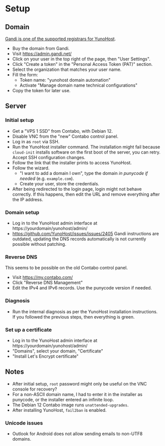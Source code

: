 # Setup

## Domain

[Gandi is one of the supported registrars for YunoHost](https://doc.yunohost.org/en/providers/registrar).

* Buy the domain from Gandi.
* Visit https://admin.gandi.net/
* Click on your user in the top right of the page, then "User Settings".
* Click "Create a token" in the "Personal Access Token (PAT)" section.
* Select the organization that matches your user name.
* Fill the form:
  * Token name: "yunohost domain automation"
  * Activate "Manage domain name technical configurations"
* Copy the token for later use.

## Server

### Initial setup

* Get a "VPS 1 SSD" from Contabo, with Debian 12.
* Disable VNC from the "new" Contabo control panel.
* Log in as `root` via SSH.
* Run the YunoHost installer command.
  The installation might fail because `cloud-init` installs software on the first boot of the server, you can retry.
  Accept SSH configuration changes.
* Follow the link that the installer prints to access YunoHost.
* Follow the wizard.
  * "I want to add a domain I own", type the domain *in punycode if needed* (e.g. `example.com`).
  * Create your user, store the credentials.
* After being redirected to the login page, login might not behave correctly.
  If this happens, then edit the URL and remove everything after the IP address.

### Domain setup

* Log in to the YunoHost admin interface at https://yourdomain/yunohost/admin/
* https://github.com/YunoHost/issues/issues/2405 Gandi instructions are outdated, updating the DNS records automatically is not currently possible without patching.

### Reverse DNS

This seems to be possible on the old Contabo control panel.

* Visit https://my.contabo.com/
* Click "Reverse DNS Management"
* Edit the IPv4 and IPv6 records.
  Use the punycode version if needed.

### Diagnosis

* Run the internal diagnosis as per the YunoHost installation instructions.
  If you followed the previous steps, then everything is green.

### Set up a certificate

* Log in to the YunoHost admin interface at https://yourdomain/yunohost/admin/
* "Domains", select your domain, "Certificate"
* "Install Let's Encrypt certificate"

## Notes

* After initial setup, `root` password might only be useful on the VNC console for recovery?
* For a non-ASCII domain name, I had to enter it in the installer as punycode, or the installer entered an infinite loop.
* The Debian 12 Contabo image runs `unattended-upgrades`.
* After installing YunoHost, `fail2ban` is enabled.

### Unicode issues

* Outlook for Android does not allow sending emails to non-UTF8 domains.
